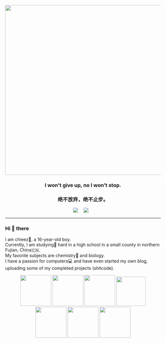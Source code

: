 <div align="center">
<!--   <img src="https://cdn.jsdelivr.net/gh/ye-tutu/blog-cdn@main/picture/1650693278000.gif">  -->
  <img style="width: 550px;" src="星.png">
</div>
<h3 align="center">I won't give up, no I won't stop.</h3>
<h3 align="center">绝不放弃，绝不止步。</h3>
<div align="center">
  <a href="https://www.zzzzhi.com/"><img src="https://img.shields.io/badge/Blog-我的博客-blue"></a>&emsp;
  <a href="https://space.bilibili.com/498959589"><img src="https://img.shields.io/badge/Bilibili-B%E7%AB%99-ff69b4"></a>&emsp;
  <!--<img src="https://visitor-badge.glitch.me/badge?page_id=ye-tutu">
  <h3 align="center">我在成长，也在丢失从前的自己。</h3>-->
</div>

<hr>

### Hi 👏 there
I am chieez🌱, a 16-year-old boy. <br>
Currently, I am studying📖 hard in a high school in a small county in northern Fujian, China🇨🇳. <br>
My favorite subjects are chemistry🧪 and biology. <br>
I have a passion for computers💻 and have even started my own blog, uploading some of my completed projects (shitcode).


<div align="center">
  <img height="100" width="100" src="https://cdn.jsdelivr.net/gh/sun0225SUN/sun0225SUN/assets/images/html.webp">
  <img height="100" width="100" src="https://cdn.jsdelivr.net/gh/sun0225SUN/sun0225SUN/assets/images/cssgif.webp">
  <img height="100" width="100" src="https://cdn.jsdelivr.net/gh/sun0225SUN/sun0225SUN/assets/images/vscode.webp">
  <img height="95" width="95" src="https://cdn.jsdelivr.net/gh/sun0225SUN/sun0225SUN/assets/images/vue.webp">
  <img height="100" width="100" src="https://cdn.jsdelivr.net/gh/sun0225SUN/sun0225SUN/assets/images/python.webp">
  <img height="100" width="100" src="https://cdn.jsdelivr.net/gh/sun0225SUN/sun0225SUN/assets/images/js.webp">
  <img height="100" width="100" src="https://cdn.jsdelivr.net/gh/sun0225SUN/sun0225SUN/assets/images/github.webp">
</div>
<!--<div align="left"></div>
**ye-tutu/ye-tutu** is a ✨ _special_ ✨ repository because its `README.md` (this file) appears on your GitHub profile.

Here are some ideas to get you started:

- 🔭 I’m currently working on ...
- 🌱 I’m currently learning ...
- 👯 I’m looking to collaborate on ...
- 🤔 I’m looking for help with ...
- 💬 Ask me about ...
- 📫 How to reach me: ...
- 😄 Pronouns: ...
- ⚡ Fun fact: ...
-->


